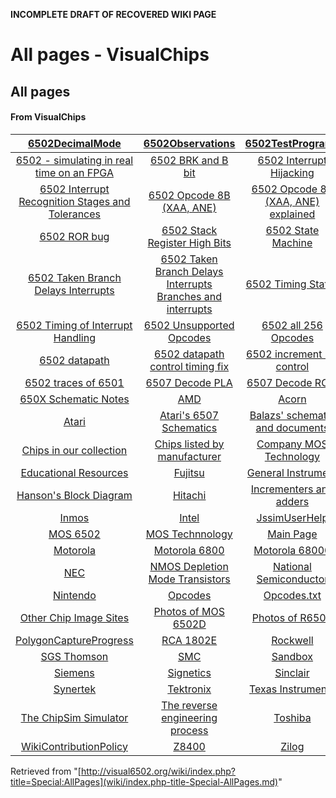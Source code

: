 **INCOMPLETE DRAFT OF RECOVERED WIKI PAGE**

# All pages - VisualChips

## All pages

#### From VisualChips

| [6502DecimalMode](wiki/wiki/index.php-title-6502DecimalMode.md) | [6502Observations](wiki/wiki/index.php-title-6502Observations.md) | [6502TestPrograms](wiki/wiki/index.php-title-6502TestPrograms.md) |
|:---:|:---:|:---:|
| [6502 - simulating in real time on an FPGA](wiki/wiki/index.php-title-6502_-_simulating_in_real_time_on_an_FPGA.md) | [6502 BRK and B bit](wiki/wiki/index.php-title-6502_BRK_and_B_bit.md) | [6502 Interrupt Hijacking](wiki/wiki/index.php-title-6502_Interrupt_Hijacking.md) |
| [6502 Interrupt Recognition Stages and Tolerances](wiki/wiki/index.php-title-6502_Interrupt_Recognition_Stages_and_Tolerances.md) | [6502 Opcode 8B (XAA, ANE)](wiki/wiki/index.php-title-6502_Opcode_8B_~XAA~_ANE~.md) | [6502 Opcode 8B (XAA, ANE) explained](wiki/wiki/index.php-title-6502_Opcode_8B_~XAA~_ANE~_explained.md) |
| [6502 ROR bug](wiki/wiki/index.php-title-6502_ROR_bug.md) | [6502 Stack Register High Bits](wiki/wiki/index.php-title-6502_Stack_Register_High_Bits.md) | [6502 State Machine](wiki/wiki/index.php-title-6502_State_Machine.md) |
| [6502 Taken Branch Delays Interrupts](wiki/wiki/index.php-title-6502_Taken_Branch_Delays_Interrupts.md) | [6502 Taken Branch Delays Interrupts Branches and interrupts](wiki/wiki/index.php-title-6502_Taken_Branch_Delays_Interrupts_Branches_and_interrupts.md) | [6502 Timing States](wiki/wiki/index.php-title-6502_Timing_States.md) |
| [6502 Timing of Interrupt Handling](wiki/wiki/index.php-title-6502_Timing_of_Interrupt_Handling.md) | [6502 Unsupported Opcodes](wiki/wiki/index.php-title-6502_Unsupported_Opcodes.md) | [6502 all 256 Opcodes](wiki/wiki/index.php-title-6502_all_256_Opcodes.md) |
| [6502 datapath](wiki/wiki/index.php-title-6502_datapath.md) | [6502 datapath control timing fix](wiki/wiki/index.php-title-6502_datapath_control_timing_fix.md) | [6502 increment PC control](wiki/wiki/index.php-title-6502_increment_PC_control.md) |
| [6502 traces of 6501](wiki/wiki/index.php-title-6502_traces_of_6501.md) | [6507 Decode PLA](wiki/wiki/index.php-title-6507_Decode_PLA.md) | [6507 Decode ROM](wiki/wiki/index.php-title-6507_Decode_ROM.md) |
| [650X Schematic Notes](wiki/wiki/index.php-title-650X_Schematic_Notes.md) | [AMD](wiki/wiki/index.php-title-AMD.md) | [Acorn](wiki/wiki/index.php-title-Acorn.md) |
| [Atari](wiki/wiki/index.php-title-Atari.md) | [Atari's 6507 Schematics](wiki/wiki/index.php-title-Atari~s_6507_Schematics.md) | [Balazs' schematic and documents](wiki/wiki/index.php-title-Balazs~_schematic_and_documents.md) |
| [Chips in our collection](wiki/wiki/index.php-title-Chips_in_our_collection.md) | [Chips listed by manufacturer](wiki/wiki/index.php-title-Chips_listed_by_manufacturer.md) | [Company MOS Technology](wiki/wiki/index.php-title-Company_MOS_Technology.md) |
| [Educational Resources](wiki/wiki/index.php-title-Educational_Resources.md) | [Fujitsu](wiki/wiki/index.php-title-Fujitsu.md) | [General Instrument](wiki/wiki/index.php-title-General_Instrument.md) |
| [Hanson's Block Diagram](wiki/wiki/index.php-title-Hanson~s_Block_Diagram.md) | [Hitachi](wiki/wiki/index.php-title-Hitachi.md) | [Incrementers and adders](wiki/wiki/index.php-title-Incrementers_and_adders.md) |
| [Inmos](wiki/wiki/index.php-title-Inmos.md) | [Intel](wiki/wiki/index.php-title-Intel.md) | [JssimUserHelp](wiki/wiki/index.php-title-JssimUserHelp.md) |
| [MOS 6502](wiki/wiki/index.php-title-MOS_6502.md) | [MOS Technnology](wiki/wiki/index.php-title-MOS_Technnology.md) | [Main Page](wiki/wiki/index.php-title-Main_Page.md) |
| [Motorola](wiki/wiki/index.php-title-Motorola.md) | [Motorola 6800](wiki/wiki/index.php-title-Motorola_6800.md) | [Motorola 68000](wiki/wiki/index.php-title-Motorola_68000.md) |
| [NEC](wiki/wiki/index.php-title-NEC.md) | [NMOS Depletion Mode Transistors](wiki/wiki/index.php-title-NMOS_Depletion_Mode_Transistors.md) | [National Semiconductor](wiki/wiki/index.php-title-National_Semiconductor.md) |
| [Nintendo](wiki/wiki/index.php-title-Nintendo.md) | [Opcodes](wiki/wiki/index.php-title-Opcodes.md) | [Opcodes.txt](wiki/wiki/index.php-title-Opcodes.txt.md) |
| [Other Chip Image Sites](wiki/wiki/index.php-title-Other_Chip_Image_Sites.md) | [Photos of MOS 6502D](wiki/wiki/index.php-title-Photos_of_MOS_6502D.md) | [Photos of R6502](wiki/wiki/index.php-title-Photos_of_R6502.md) |
| [PolygonCaptureProgress](wiki/wiki/index.php-title-PolygonCaptureProgress.md) | [RCA 1802E](wiki/wiki/index.php-title-RCA_1802E.md) | [Rockwell](wiki/wiki/index.php-title-Rockwell.md) |
| [SGS Thomson](wiki/wiki/index.php-title-SGS_Thomson.md) | [SMC](wiki/wiki/index.php-title-SMC.md) | [Sandbox](wiki/wiki/index.php-title-Sandbox.md) |
| [Siemens](wiki/wiki/index.php-title-Siemens.md) | [Signetics](wiki/wiki/index.php-title-Signetics.md) | [Sinclair](wiki/wiki/index.php-title-Sinclair.md) |
| [Synertek](wiki/wiki/index.php-title-Synertek.md) | [Tektronix](wiki/wiki/index.php-title-Tektronix.md) | [Texas Instruments](wiki/wiki/index.php-title-Texas_Instruments.md) |
| [The ChipSim Simulator](wiki/wiki/index.php-title-The_ChipSim_Simulator.md) | [The reverse engineering process](wiki/wiki/index.php-title-The_reverse_engineering_process.md) | [Toshiba](wiki/wiki/index.php-title-Toshiba.md) |
| [WikiContributionPolicy](wiki/wiki/index.php-title-WikiContributionPolicy.md) | [Z8400](wiki/wiki/index.php-title-Z8400.md) | [Zilog](wiki/wiki/index.php-title-Zilog.md) |

Retrieved from "[http://visual6502.org/wiki/index.php?title=Special:AllPages](wiki/index.php-title-Special-AllPages.md)"

